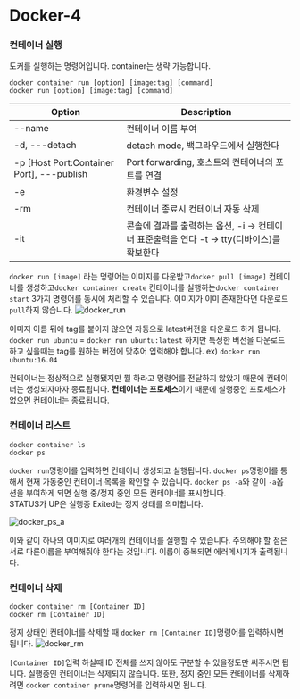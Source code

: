 # Docker-4
  

### 컨테이너 실행
도커를 실행하는 명령어입니다. container는 생략 가능합니다.

`docker container run [option] [image:tag] [command]`<br/>
`docker run [option] [image:tag] [command]`

| Option  | Description |
| ------- | -------- |
| --name | 컨테이너 이름 부여 |
| -d, ---detach | detach mode, 백그라우드에서 실행한다|
| -p [Host Port:Container Port], ---publish | Port forwarding, 호스트와 컨테이너의 포트를 연결 |
| -e | 환경변수 설정 |
| -rm | 컨테이너 종료시 컨테이너 자동 삭제 |
| -it | 콘솔에 결과를 출력하는 옵션, -i -> 컨테이너 표준출력을 연다 -t -> tty(디바이스)를 확보한다 |


`docker run [image]` 라는 명령어는 이미지를 다운받고`docker pull [image]` 컨테이너를 생성하고`docker container create` 컨테이너를 실행하는`docker container start` 3가지 명령어를 동시에 처리할 수 있습니다. 이미지가 이미 존재한다면 다운로드`pull`하지 않습니다. 
![docker_run](https://user-images.githubusercontent.com/76420201/104117172-9795a800-5362-11eb-907a-9e471f31c88b.GIF)

이미지 이름 뒤에 tag를 붙이지 않으면 자동으로 latest버전을 다운로드 하게 됩니다.
`docker run ubuntu` = `docker run ubuntu:latest` 하지만 특정한 버전을 다운로드 하고 싶을때는 tag를 원하는 버전에 맞추어 입력해야 합니다. ex) `docker run ubuntu:16.04`

컨테이너는 정상적으로 실행됐지만 뭘 하라고 명령어를 전달하지 않았기 때문에 컨테이너는 생성되자마자 종료됩니다. **컨테이너는 프로세스**이기 때문에 실행중인 프로세스가 없으면 컨테이너는 종료됩니다.

### 컨테이너 리스트

`docker container ls`<br/>
`docker ps`

`docker run`명령어를 입력하면 컨테이너 생성되고 실행됩니다. `docker ps`명령어를 통해서 현재 가동중인 컨테이너 목록을 확인할 수 있습니다. `docker ps -a`와 같이 `-a`옵션을 부여하게 되면 실행 중/정지 중인 모든 컨테이너를 표시합니다.<br/>
STATUS가 UP은 실행중 Exited는 정지 상태를 의미합니다.

![docker_ps_a](https://user-images.githubusercontent.com/76420201/104118439-86519900-536c-11eb-8412-40aaa86f368c.GIF)

이와 같이 하나의 이미지로 여러개의 컨테이너를 실행할 수 있습니다. 주의해야 할 점은 서로 다른이름을 부여해줘야 한다는 것입니다. 이름이 중복되면 에러메시지가 출력됩니다.

### 컨테이너 삭제 
`docker container rm [Container ID]`<br/>
`docker rm [Container ID]`

정지 상태인 컨테이너를 삭제할 때 `docker rm [Container ID]`명령어를 입력하시면 됩니다. 
![docker_rm](https://user-images.githubusercontent.com/76420201/104118742-7d61c700-536e-11eb-822b-e792c83eb55b.GIF)

`[Container ID]`입력 하실때  ID 전체를 쓰지 않아도 구분할 수 있을정도만 써주시면 됩니다. 실행중인 컨테이너는 삭제되지 않습니다. 또한, 정지 중인 모든 컨테이너를 삭제하려면 `docker container prune`명령어를 입력하시면 됩니다.

